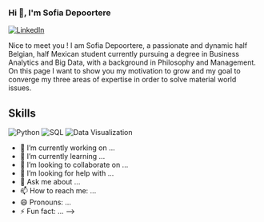 ### Hi 👋, I'm Sofia Depoortere 
[![LinkedIn](https://img.shields.io/badge/LinkedIn-0077B5?style=for-the-badge&logo=linkedin&logoColor=white)](https://www.linkedin.com/in/sofia-depoortere-b8061b209/)

Nice to meet you ! I am Sofia Depoortere, a passionate and dynamic half Belgian, half Mexican student currently pursuing a degree in Business Analytics and Big Data, with a background in Philosophy and Management. On this page I want to show you my motivation to grow and my goal to converge my three areas of expertise in order to solve material world issues. 

## Skills
![Python](https://img.shields.io/badge/Python-3776AB?style=for-the-badge&logo=python&logoColor=white)
![SQL](https://img.shields.io/badge/SQL-4479A1?style=for-the-badge&logo=postgresql&logoColor=white)
![Data Visualization](https://img.shields.io/badge/-Data%20Visualization-orange?style=for-the-badge)


- 🔭 I’m currently working on ...
- 🌱 I’m currently learning ...
- 👯 I’m looking to collaborate on ...
- 🤔 I’m looking for help with ...
- 💬 Ask me about ...
- 📫 How to reach me: ...
- 😄 Pronouns: ...
- ⚡ Fun fact: ...
-->
